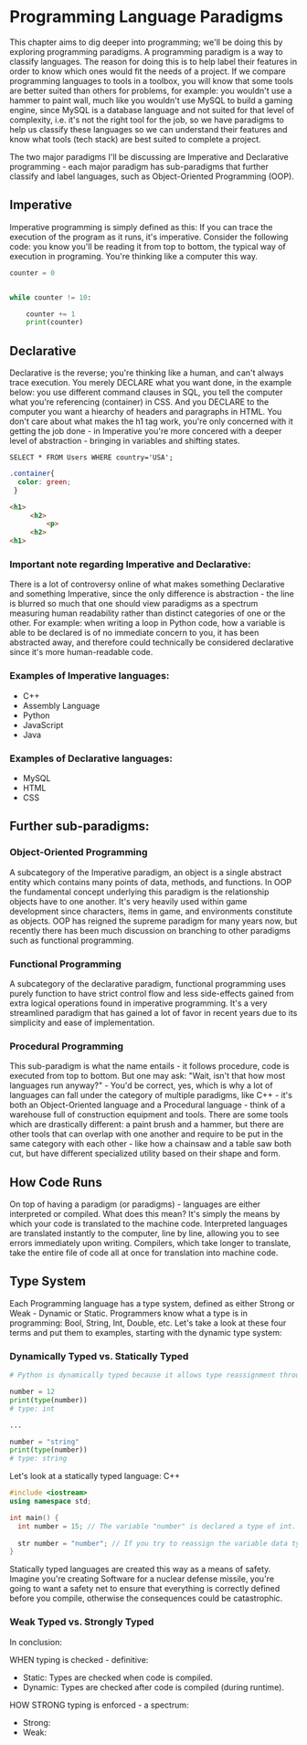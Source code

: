 # Programming Language Paradigms

This chapter aims to dig deeper into programming; we'll be doing this by exploring programming paradigms. A programming paradigm is a way to classify languages. The reason for doing this is to help label their features in order to know which ones would fit the needs of a project. If we compare programming languages to tools in a toolbox, you will know that some tools are better suited than others for problems, for example: you wouldn't use a hammer to paint wall, much like you wouldn't use MySQL to build a gaming engine, since MySQL is a database language and not suited for that level of complexity, i.e. it's not the right tool for the job, so we have paradigms to help us classify these languages so we can understand their features and know what tools (tech stack) are best suited to complete a project.

The two major paradigms I'll be discussing are Imperative and Declarative programming - each major paradigm has sub-paradigms that further classify and label languages, such as Object-Oriented Programming (OOP).




## Imperative

Imperative programming is simply defined as this: If you can trace the execution of the program as it runs, it's imperative. Consider the following code: you know you'll be reading it from top to bottom, the typical way of execution in programing. You're thinking like a computer this way.

```Python
counter = 0


while counter != 10:

    counter += 1
    print(counter)
```




## Declarative

Declarative is the reverse; you're thinking like a human, and can't always trace execution. You merely DECLARE what you want done, in the example below: you use different command clauses in SQL, you tell the computer what you're referencing (container) in CSS. And you DECLARE to the computer you want a hiearchy of headers and paragraphs in HTML. You don't care about what makes the h1 tag work, you're only concerned with it getting the job done - in Imperative you're more concered with a deeper level of abstraction - bringing in variables and shifting states.

```MySQL
SELECT * FROM Users WHERE country='USA';
```
```CSS
.container{
  color: green;
 }
 ```
 ```HTML
 <h1>
      <h2>
          <p>
      <h2>
 <h1>
 ```

### Important note regarding Imperative and Declarative:

There is a lot of controversy online of what makes something Declarative and something Imperative, since the only difference is abstraction - the line is blurred so much that one should view paradigms as a spectrum measuring human readability rather than distinct categories of one or the other. For example: when writing a loop in Python code, how a variable is able to be declared is of no immediate concern to you, it has been abstracted away, and therefore could technically be considered declarative since it's more human-readable code.

### Examples of Imperative languages:
   
   * C++
   * Assembly Language
   * Python
   * JavaScript
   * Java

### Examples of Declarative languages:
   
   * MySQL
   * HTML
   * CSS


## Further sub-paradigms:


### Object-Oriented Programming

A subcategory of the Imperative paradigm, an object is a single abstract entity which contains many points of data, methods, and functions. In OOP the fundamental concept underlying this paradigm is the relationship objects have to one another. It's very heavily used within game development since characters, items in game, and environments constitute as objects. OOP has reigned the supreme paradigm for many years now, but recently there has been much discussion on branching to other paradigms such as functional programming.

### Functional Programming

A subcategory of the declarative paradigm, functional programming uses purely function to have strict control flow and less side-effects gained from extra logical operations found in imperative programming. It's a very streamlined paradigm that has gained a lot of favor in recent years due to its simplicity and ease of implementation.


### Procedural Programming

This sub-paradigm is what the name entails - it follows procedure, code is executed from top to bottom. But one may ask: "Wait, isn't that how most languages run anyway?" - You'd be correct, yes, which is why a lot of languages can fall under the category of multiple paradigms, like C++ - it's both an Object-Oriented language and a Procedural language - think of a warehouse full of construction equipment and tools. There are some tools which are drastically different: a paint brush and a hammer, but there are other tools that can overlap with one another and require to be put in the same category with each other - like how a chainsaw and a table saw both cut, but have different specialized utility based on their shape and form.
   
   
## How Code Runs

On top of having a paradigm (or paradigms) - languages are either interpreted or compiled. What does this mean? It's simply the means by which your code is translated to the machine code. Interpreted languages are translated instantly to the computer, line by line, allowing you to see errors immediately upon writing. Compilers, which take longer to translate, take the entire file of code all at once for translation into machine code.

## Type System

Each Programming language has a type system, defined as either Strong or Weak - Dynamic or Static. Programmers know what a type is in programming: Bool, String, Int, Double, etc. Let's take a look at these four terms and put them to examples, starting with the dynamic type system:

### Dynamically Typed vs. Statically Typed

```Python
# Python is dynamically typed because it allows type reassignment throughout the life of the program.

number = 12
print(type(number))
# type: int

...

number = "string"
print(type(number))
# type: string
```

Let's look at a statically typed language: C++
```C++
#include <iostream>
using namespace std;

int main() {
  int number = 15; // The variable "number" is declared a type of int.
  
  str number = "number"; // If you try to reassign the variable data type, it will throw an error.
}
```

Statically typed languages are created this way as a means of safety. Imagine you're creating Software for a nuclear defense missile, you're going to want a safety net to ensure that everything is correctly defined before you compile, otherwise the consequences could be catastrophic.



### Weak Typed vs. Strongly Typed



In conclusion:

WHEN typing is checked - definitive:
* Static: Types are checked when code is compiled.
* Dynamic: Types are checked after code is compiled (during runtime).

HOW STRONG typing is enforced - a spectrum:
* Strong: 
* Weak:


